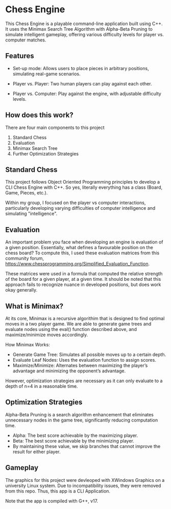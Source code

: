# Chess Engine

This Chess Engine is a playable command-line application built using C++. It uses the Minimax Search Tree Algorithm with Alpha-Beta Pruning to simulate intelligent gameplay, offering various difficulty levels for player vs. computer matches.

## Features

- Set-up mode: Allows users to place pieces in arbitrary positions, simulating real-game scenarios.

- Player vs. Player: Two human players can play against each other.

- Player vs. Computer: Play against the engine, with adjustable difficulty levels.

## How does this work?

There are four main components to this project
1. Standard Chess
2. Evaluation
3. Minimax Search Tree
4. Further Optimization Strategies

## Standard Chess

This project follows Object Oriented Programming principles to develop a CLI Chess Engine with C++.
So yes, literally everything has a class (Board, Game, Pieces, etc.).

Within my group, I focused on the player vs computer interactions, particularly developing varying difficulties of computer intelligence and simulating "intelligence".

## Evaluation

An important problem you face when developing an engine is evaluation of a given position. Essentially, what defines a favourable position on the chess board?
To compute this, I used these evaluation matrices from this community forum,
https://www.chessprogramming.org/Simplified_Evaluation_Function.

These matrices were used in a formula that computed the relative strength of the board for a given player, at a given time. It should be noted that this approach fails to recognize nuance in developed positions, but does work okay generally.

## What is Minimax?

At its core, Minimax is a recursive algorithim that is designed to find optimal moves in a two player game. We are able to generate game trees and evaluate nodes using the eval() function described above, and maximize/minimize moves accordingly.

How Minimax Works:
- Generate Game Tree: Simulates all possible moves up to a certain depth.
- Evaluate Leaf Nodes: Uses the evaluation function to assign scores.
- Maximize/Minimize: Alternates between maximizing the player’s advantage and minimizing the opponent’s advantage.

However, optimization strategies are necessary as it can only evaluate to a depth of n=4 in a reasonable time.

## Optimization Strategies

Alpha-Beta Pruning is a search algorithm enhancement that eliminates unnecessary nodes in the game tree, significantly reducing computation time.
- Alpha: The best score achievable by the maximizing player.
- Beta: The best score achievable by the minimizing player.
- By maintaining these value, we skip branches that cannot improve the result for either player.

## Gameplay

The graphics for this project were devleoped with XWindows Graphics on a university Linux system. Due to incompatibility issues, they were removed from this repo. Thus, this app is a CLI Application.

Note that the app is compiled with G++, v17.





